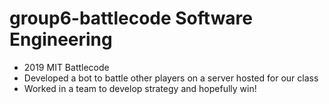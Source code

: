 # group6-battlecode Software Engineering

- 2019 MIT Battlecode 
- Developed a bot to battle other players on a server hosted for our class
- Worked in a team to develop strategy and hopefully win!
